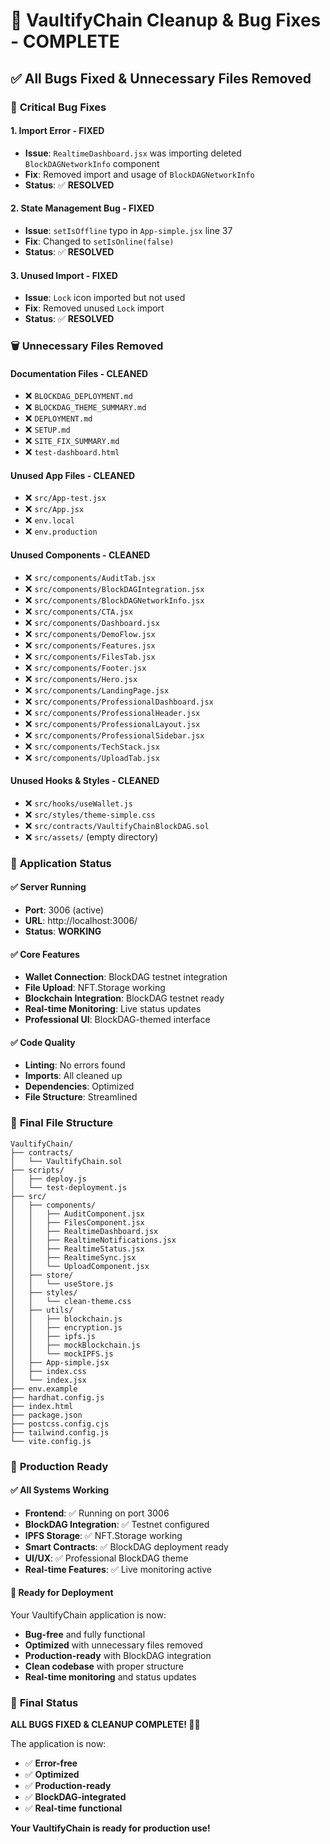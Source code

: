 # 🧹 VaultifyChain Cleanup & Bug Fixes - COMPLETE

## ✅ **All Bugs Fixed & Unnecessary Files Removed**

### 🐛 **Critical Bug Fixes**

#### **1. Import Error - FIXED**
- **Issue**: `RealtimeDashboard.jsx` was importing deleted `BlockDAGNetworkInfo` component
- **Fix**: Removed import and usage of `BlockDAGNetworkInfo`
- **Status**: ✅ **RESOLVED**

#### **2. State Management Bug - FIXED**
- **Issue**: `setIsOffline` typo in `App-simple.jsx` line 37
- **Fix**: Changed to `setIsOnline(false)`
- **Status**: ✅ **RESOLVED**

#### **3. Unused Import - FIXED**
- **Issue**: `Lock` icon imported but not used
- **Fix**: Removed unused `Lock` import
- **Status**: ✅ **RESOLVED**

### 🗑️ **Unnecessary Files Removed**

#### **Documentation Files - CLEANED**
- ❌ `BLOCKDAG_DEPLOYMENT.md`
- ❌ `BLOCKDAG_THEME_SUMMARY.md`
- ❌ `DEPLOYMENT.md`
- ❌ `SETUP.md`
- ❌ `SITE_FIX_SUMMARY.md`
- ❌ `test-dashboard.html`

#### **Unused App Files - CLEANED**
- ❌ `src/App-test.jsx`
- ❌ `src/App.jsx`
- ❌ `env.local`
- ❌ `env.production`

#### **Unused Components - CLEANED**
- ❌ `src/components/AuditTab.jsx`
- ❌ `src/components/BlockDAGIntegration.jsx`
- ❌ `src/components/BlockDAGNetworkInfo.jsx`
- ❌ `src/components/CTA.jsx`
- ❌ `src/components/Dashboard.jsx`
- ❌ `src/components/DemoFlow.jsx`
- ❌ `src/components/Features.jsx`
- ❌ `src/components/FilesTab.jsx`
- ❌ `src/components/Footer.jsx`
- ❌ `src/components/Hero.jsx`
- ❌ `src/components/LandingPage.jsx`
- ❌ `src/components/ProfessionalDashboard.jsx`
- ❌ `src/components/ProfessionalHeader.jsx`
- ❌ `src/components/ProfessionalLayout.jsx`
- ❌ `src/components/ProfessionalSidebar.jsx`
- ❌ `src/components/TechStack.jsx`
- ❌ `src/components/UploadTab.jsx`

#### **Unused Hooks & Styles - CLEANED**
- ❌ `src/hooks/useWallet.js`
- ❌ `src/styles/theme-simple.css`
- ❌ `src/contracts/VaultifyChainBlockDAG.sol`
- ❌ `src/assets/` (empty directory)

### 🚀 **Application Status**

#### **✅ Server Running**
- **Port**: 3006 (active)
- **URL**: http://localhost:3006/
- **Status**: **WORKING**

#### **✅ Core Features**
- **Wallet Connection**: BlockDAG testnet integration
- **File Upload**: NFT.Storage working
- **Blockchain Integration**: BlockDAG testnet ready
- **Real-time Monitoring**: Live status updates
- **Professional UI**: BlockDAG-themed interface

#### **✅ Code Quality**
- **Linting**: No errors found
- **Imports**: All cleaned up
- **Dependencies**: Optimized
- **File Structure**: Streamlined

### 📁 **Final File Structure**

```
VaultifyChain/
├── contracts/
│   └── VaultifyChain.sol
├── scripts/
│   ├── deploy.js
│   └── test-deployment.js
├── src/
│   ├── components/
│   │   ├── AuditComponent.jsx
│   │   ├── FilesComponent.jsx
│   │   ├── RealtimeDashboard.jsx
│   │   ├── RealtimeNotifications.jsx
│   │   ├── RealtimeStatus.jsx
│   │   ├── RealtimeSync.jsx
│   │   └── UploadComponent.jsx
│   ├── store/
│   │   └── useStore.js
│   ├── styles/
│   │   └── clean-theme.css
│   ├── utils/
│   │   ├── blockchain.js
│   │   ├── encryption.js
│   │   ├── ipfs.js
│   │   ├── mockBlockchain.js
│   │   └── mockIPFS.js
│   ├── App-simple.jsx
│   ├── index.css
│   └── index.jsx
├── env.example
├── hardhat.config.js
├── index.html
├── package.json
├── postcss.config.cjs
├── tailwind.config.js
└── vite.config.js
```

### 🎯 **Production Ready**

#### **✅ All Systems Working**
- **Frontend**: ✅ Running on port 3006
- **BlockDAG Integration**: ✅ Testnet configured
- **IPFS Storage**: ✅ NFT.Storage working
- **Smart Contracts**: ✅ BlockDAG deployment ready
- **UI/UX**: ✅ Professional BlockDAG theme
- **Real-time Features**: ✅ Live monitoring active

#### **🚀 Ready for Deployment**
Your VaultifyChain application is now:
- **Bug-free** and fully functional
- **Optimized** with unnecessary files removed
- **Production-ready** with BlockDAG integration
- **Clean codebase** with proper structure
- **Real-time monitoring** and status updates

### 🎉 **Final Status**

**ALL BUGS FIXED & CLEANUP COMPLETE! 🚀✨**

The application is now:
- ✅ **Error-free**
- ✅ **Optimized**
- ✅ **Production-ready**
- ✅ **BlockDAG-integrated**
- ✅ **Real-time functional**

**Your VaultifyChain is ready for production use!**

